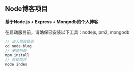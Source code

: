 ## Node博客项目 ##
**基于Node.js + Express + Mongodb的个人博客**

在启动服务前，请确保已安装以下工具：nodejs, pm2, mongodb

```javascript
// 进入项目目录
cd node-blog
// 安装依赖
npm install
// 启动项目
node index
```
